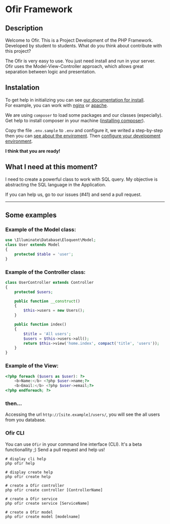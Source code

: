 # Ofir Framework

## Description

Welcome to Ofir. This is a Project Development of the PHP Framework. Developed by student to students. What do you think about contribute with this project?

The Ofir is very easy to use. You just need install and run in your server.\
Ofir uses the Model-View-Controller approach, which allows great separation between logic and presentation. 

## Instalation

To get help in initializing you can see [our documentation for install](https://github.com/valdiney/Ofir_Framework/tree/master/docs/install.md).\
For example, you can work with [nginx](https://github.com/valdiney/Ofir_Framework/tree/master/docs/install.md#nginx) or [apache](https://github.com/valdiney/Ofir_Framework/tree/master/docs/install.md#apache).

We are using `composer` to load some packages and our classes (especially).\
Get help to install composer in your machine ([installing composer](https://github.com/valdiney/Ofir_Framework/tree/master/docs/install.md#composer)).

Copy the file `.env.sample` to `.env` and configure it, we writed a step-by-step then you can [see about the enviroment](https://github.com/valdiney/Ofir_Framework/tree/master/docs/install.md#environment). Then [configure your development environment](https://github.com/valdiney/Ofir_Framework/tree/master/docs/install.md#development-environment).

**I think that you are ready!**

## What I need at this moment?

I need to create a powerful class to work with SQL query. My objective is abstracting the SQL language in the Application.

If you can help us, go to our issues (#41) and send a pull request.

---

## Some examples

### Example of the Model class:

```php
use \Illuminate\Database\Eloquent\Model;
class User extends Model
{
    protected $table = 'user';
}
```

### Example of the Controller class:

```php
class UserController extends Controller 
{
    protected $users;

    public function __construct()
    {
        $this->users = new Users();
    }

    public function index()
    {
        $title = 'All users';
        $users = $this->users->all();
        return $this->view('home.index', compact('title', 'users'));
    }
}
```

### Example of the View:

```php
<?php foreach ($users as $user): ?>
    <b>Name:</b> <?php $user->name;?>
    <b>Email:</b> <?php $user->email;?>
<?php endforeach; ?>
```

### then...

Accessing the url `http://[site.example]/users/`, you will see the all users from you database.

### Ofir CLI

You can use `Ofir` in your command line interface (CLI). It's a beta functionallity ;)
Send a pull request and help us!

````
# display cli help
php ofir help

# display create help
php ofir create help

# create a Ofir controller
php ofir create controller [ControllerName]

# create a Ofir service
php ofir create service [ServiceName]

# create a Ofir model
php ofir create model [modelname]
````
